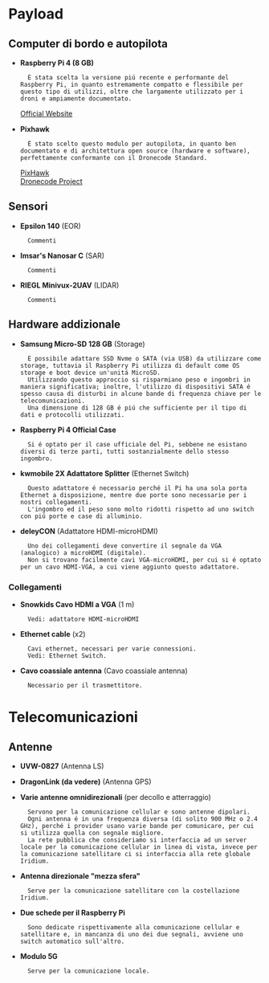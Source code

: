 # Payload

## Computer di bordo e autopilota

+ **Raspberry Pi 4 (8 GB)**
        
        É stata scelta la versione piú recente e performante del Raspberry Pi, in quanto estremamente compatto e flessibile per questo tipo di utilizzi, oltre che largamente utilizzato per i droni e ampiamente documentato.
    
    [Official Website](https://www.raspberrypi.org/products/raspberry-pi-4-model-b/?resellerType=home)

+ **Pixhawk**

        É stato scelto questo modulo per autopilota, in quanto ben documentato e di architettura open source (hardware e software), perfettamente conformante con il Dronecode Standard.

    [PixHawk](https://pixhawk.org/)    
    [Dronecode Project](https://www.dronecode.org/)




## Sensori

+ **Epsilon 140** (EOR)

        Commenti

+ **Imsar's Nanosar C** (SAR)

        Commenti

+ **RIEGL Minivux-2UAV** (LIDAR)

        Commenti




## Hardware addizionale


+ **Samsung Micro-SD 128 GB** (Storage)

        É possibile adattare SSD Nvme o SATA (via USB) da utilizzare come storage, tuttavia il Raspberry Pi utilizza di default come OS storage e boot device un'unitá MicroSD.
        Utilizzando questo approccio si risparmiano peso e ingombri in maniera significativa; inoltre, l'utilizzo di dispositivi SATA é spesso causa di disturbi in alcune bande di frequenza chiave per le telecomunicazioni.
        Una dimensione di 128 GB é piú che sufficiente per il tipo di dati e protocolli utilizzati.

+ **Raspberry Pi 4 Official Case**

        Si é optato per il case ufficiale del Pi, sebbene ne esistano diversi di terze parti, tutti sostanzialmente dello stesso ingombro.

+ **kwmobile 2X Adattatore Splitter** (Ethernet Switch)

        Questo adattatore é necessario perché il Pi ha una sola porta Ethernet a disposizione, mentre due porte sono necessarie per i nostri collegamenti.
        L'ingombro ed il peso sono molto ridotti rispetto ad uno switch con piú porte e case di alluminio.

+ **deleyCON** (Adattatore HDMI-microHDMI)

        Uno dei collegamenti deve convertire il segnale da VGA (analogico) a microHDMI (digitale).
        Non si trovano facilmente cavi VGA-microHDMI, per cui si é optato per un cavo HDMI-VGA, a cui viene aggiunto questo adattatore.

### Collegamenti

+ **Snowkids Cavo HDMI a VGA** (1 m)

        Vedi: adattatore HDMI-microHDMI

+ **Ethernet cable** (x2)

        Cavi ethernet, necessari per varie connessioni.
        Vedi: Ethernet Switch.

+ **Cavo coassiale antenna** (Cavo coassiale antenna)

        Necessario per il trasmettitore.
    
    




# Telecomunicazioni

## Antenne

+ **UVW-0827** (Antenna LS)
+ **DragonLink (da vedere)** (Antenna GPS)
+ **Varie antenne omnidirezionali** (per decollo e atterraggio)

        Servono per la comunicazione cellular e sono antenne dipolari.
        Ogni antenna é in una frequenza diversa (di solito 900 MHz o 2.4 GHz), perché i provider usano varie bande per comunicare, per cui si utilizza quella con segnale migliore.
        La rete pubblica che consideriamo si interfaccia ad un server locale per la comunicazione cellular in linea di vista, invece per la comunicazione satellitare ci si interfaccia alla rete globale Iridium.

+ **Antenna direzionale "mezza sfera"**

        Serve per la comunicazione satellitare con la costellazione Iridium.

+ **Due schede per il Raspberry Pi**

        Sono dedicate rispettivamente alla comunicazione cellular e satellitare e, in mancanza di uno dei due segnali, avviene uno switch automatico sull'altro.


+ **Modulo 5G**

        Serve per la comunicazione locale.




        
